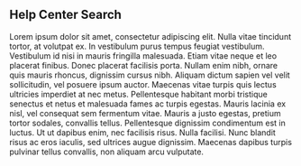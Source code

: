 ## Help Center Search

Lorem ipsum dolor sit amet, consectetur adipiscing elit. Nulla vitae tincidunt tortor, at volutpat ex. In vestibulum purus tempus feugiat vestibulum. Vestibulum id nisi in mauris fringilla malesuada. Etiam vitae neque et leo placerat finibus. Donec placerat facilisis porta. Nullam enim nibh, ornare quis mauris rhoncus, dignissim cursus nibh. Aliquam dictum sapien vel velit sollicitudin, vel posuere ipsum auctor. Maecenas vitae turpis quis lectus ultricies imperdiet at nec metus. Pellentesque habitant morbi tristique senectus et netus et malesuada fames ac turpis egestas. Mauris lacinia ex nisl, vel consequat sem fermentum vitae. Mauris a justo egestas, pretium tortor sodales, convallis tellus. Pellentesque dignissim condimentum est in luctus. Ut ut dapibus enim, nec facilisis risus. Nulla facilisi. Nunc blandit risus ac eros iaculis, sed ultrices augue dignissim. Maecenas dapibus turpis pulvinar tellus convallis, non aliquam arcu vulputate.